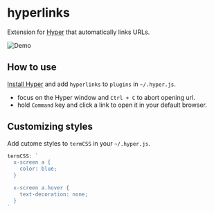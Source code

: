 # hyperlinks

Extension for [Hyper](https://hyper.is) that automatically links URLs.

![Demo](https://cloud.githubusercontent.com/assets/775227/16933009/4fd309a0-4d85-11e6-99b5-720185f4b7d8.gif)

## How to use

[Install Hyper](https://hyper.is/#installation) and add `hyperlinks` to `plugins`
in `~/.hyper.js`.

- focus on the Hyper window and `Ctrl + C` to abort opening url.
- hold `Command` key and click a link to open it in your default browser.

## Customizing styles

Add cutome styles to `termCSS` in your `~/.hyper.js`.

```js
termCSS: `
  x-screen a {
    color: blue;
  }

  x-screen a.hover {
    text-decoration: none;
  }
`
```
